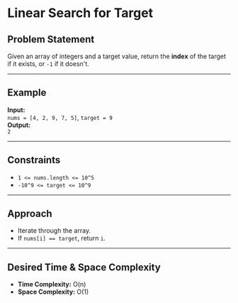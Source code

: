 # Linear Search for Target

## Problem Statement

Given an array of integers and a target value, return the **index** of the target if it exists, or `-1` if it doesn't.

---

## Example

**Input:**  
`nums = [4, 2, 9, 7, 5]`, `target = 9`  
**Output:**  
`2`

---

## Constraints

- `1 <= nums.length <= 10^5`
- `-10^9 <= target <= 10^9`

---

## Approach

- Iterate through the array.
- If `nums[i] == target`, return `i`.

---

## Desired Time & Space Complexity

- **Time Complexity:** O(n)
- **Space Complexity:** O(1)
